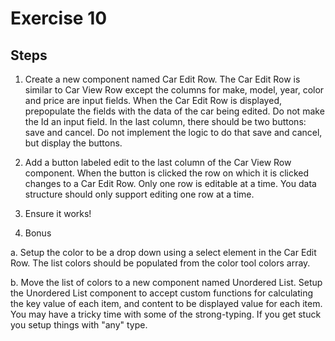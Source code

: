 # Exercise 10

## Steps

1. Create a new component named Car Edit Row. The Car Edit Row is similar to Car View Row except the columns for make, model, year, color and price are input fields. When the Car Edit Row is displayed, prepopulate the fields with the data of the car being edited. Do not make the Id an input field. In the last column, there should be two buttons: save and cancel. Do not implement the logic to do that save and cancel, but display the buttons.

2. Add a button labeled edit to the last column of the Car View Row component. When the button is clicked the row on which it is clicked changes to a Car Edit Row. Only one row is editable at a time. You data structure should only support editing one row at a time.

3. Ensure it works!

4. Bonus

a. Setup the color to be a drop down using a select element in the Car Edit Row. The list colors should be populated from the color tool colors array.

b. Move the list of colors to a new component named Unordered List. Setup the Unordered List component to accept custom functions for calculating the key value of each item, and content to be displayed value for each item. You may have a tricky time with some of the strong-typing. If you get stuck you setup things with "any" type.